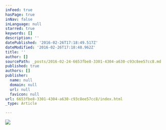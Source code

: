 ```yaml
---
inFeed: true
hasPage: true
inNav: false
inLanguage: null
starred: true
keywords: []
description: ''
datePublished: '2016-02-26T17:18:49.517Z'
dateModified: '2016-02-26T17:18:48.962Z'
title: ''
author: []
sourcePath: _posts/2016-02-24-6653fbe8-3301-4304-a630-c93c8ee57cc8.md
published: true
authors: []
publisher:
  name: null
  domain: null
  url: null
  favicon: null
url: 6653fbe8-3301-4304-a630-c93c8ee57cc8/index.html
_type: Article

---
```

![](https://the-grid-user-content.s3-us-west-2.amazonaws.com/35a40c95-e9bc-4c54-aa65-2e9a1173684f.jpg)
